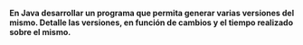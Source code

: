 **En Java desarrollar un programa  que permita generar varias versiones del mismo. Detalle las versiones, en función de cambios y el tiempo realizado sobre el mismo.**